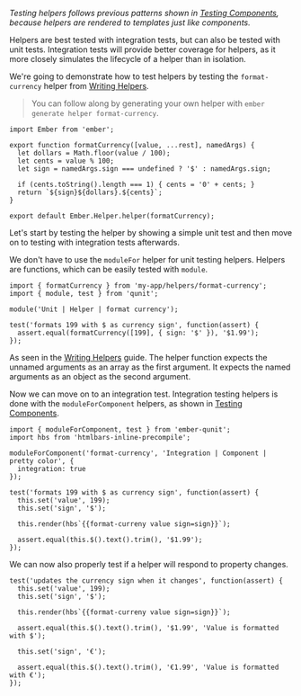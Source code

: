 *Testing helpers follows previous patterns shown in [Testing Components](../unit-testing-basics), because helpers are rendered to templates just like components.*

Helpers are best tested with integration tests, but can also be tested with unit tests. Integration tests will provide better coverage for helpers, as it more closely simulates the lifecycle of a helper than in isolation.

We're going to demonstrate how to test helpers by testing the `format-currency` helper from [Writing Helpers](../../templates/writing-helpers).

> You can follow along by generating your own helper with `ember generate helper
  format-currency`.

<pre><code class="app/helpers/format-currency.js">import Ember from 'ember';

export function formatCurrency([value, ...rest], namedArgs) {
  let dollars = Math.floor(value / 100);
  let cents = value % 100;
  let sign = namedArgs.sign === undefined ? '$' : namedArgs.sign;

  if (cents.toString().length === 1) { cents = '0' + cents; }
  return `${sign}${dollars}.${cents}`;
}

export default Ember.Helper.helper(formatCurrency);
</code></pre>

Let's start by testing the helper by showing a simple unit test and then move on to testing with integration tests afterwards.

We don't have to use the `moduleFor` helper for unit testing helpers. Helpers are functions, which can be easily tested with `module`.

<pre><code class="tests/unit/helpers/format-currency-test.js">import { formatCurrency } from 'my-app/helpers/format-currency';
import { module, test } from 'qunit';

module('Unit | Helper | format currency');

test('formats 199 with $ as currency sign', function(assert) {
  assert.equal(formatCurrency([199], { sign: '$' }), '$1.99');
});
</code></pre>

As seen in the [Writing Helpers](../../templates/writing-helpers) guide. The helper function expects the unnamed arguments as an array as the first argument. It expects the named arguments as an object as the second argument.

Now we can move on to an integration test. Integration testing helpers is done with the `moduleForComponent` helpers, as shown in [Testing Components](../unit-testing-basics).

<pre><code class="tests/integration/helpers/format-currency-test.js">import { moduleForComponent, test } from 'ember-qunit';
import hbs from 'htmlbars-inline-precompile';

moduleForComponent('format-currency', 'Integration | Component | pretty color', {
  integration: true
});

test('formats 199 with $ as currency sign', function(assert) {
  this.set('value', 199);
  this.set('sign', '$');

  this.render(hbs`{{format-curreny value sign=sign}}`);

  assert.equal(this.$().text().trim(), '$1.99');
});
</code></pre>

We can now also properly test if a helper will respond to property changes.

<pre><code class="tests/integration/helpers/format-currency-test.js">test('updates the currency sign when it changes', function(assert) {
  this.set('value', 199);
  this.set('sign', '$');

  this.render(hbs`{{format-curreny value sign=sign}}`);

  assert.equal(this.$().text().trim(), '$1.99', 'Value is formatted with $');

  this.set('sign', '€');

  assert.equal(this.$().text().trim(), '€1.99', 'Value is formatted with €');
});
</code></pre>